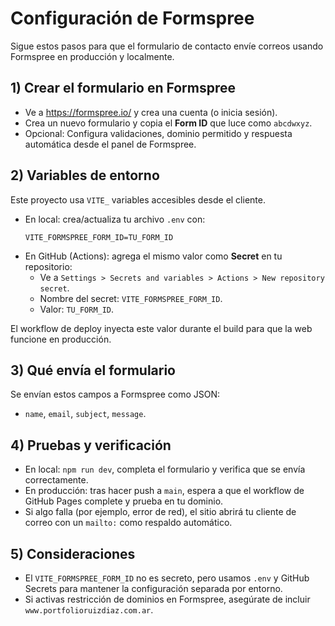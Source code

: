 # Configuración de Formspree

Sigue estos pasos para que el formulario de contacto envíe correos usando Formspree en producción y localmente.

## 1) Crear el formulario en Formspree
- Ve a https://formspree.io/ y crea una cuenta (o inicia sesión).
- Crea un nuevo formulario y copia el **Form ID** que luce como `abcdwxyz`.
- Opcional: Configura validaciones, dominio permitido y respuesta automática desde el panel de Formspree.

## 2) Variables de entorno
Este proyecto usa `VITE_` variables accesibles desde el cliente.

- En local: crea/actualiza tu archivo `.env` con:
  ```
  VITE_FORMSPREE_FORM_ID=TU_FORM_ID
  ```
- En GitHub (Actions): agrega el mismo valor como **Secret** en tu repositorio:
  - Ve a `Settings > Secrets and variables > Actions > New repository secret`.
  - Nombre del secret: `VITE_FORMSPREE_FORM_ID`.
  - Valor: `TU_FORM_ID`.

El workflow de deploy inyecta este valor durante el build para que la web funcione en producción.

## 3) Qué envía el formulario
Se envían estos campos a Formspree como JSON:
- `name`, `email`, `subject`, `message`.

## 4) Pruebas y verificación
- En local: `npm run dev`, completa el formulario y verifica que se envía correctamente.
- En producción: tras hacer push a `main`, espera a que el workflow de GitHub Pages complete y prueba en tu dominio.
- Si algo falla (por ejemplo, error de red), el sitio abrirá tu cliente de correo con un `mailto:` como respaldo automático.

## 5) Consideraciones
- El `VITE_FORMSPREE_FORM_ID` no es secreto, pero usamos `.env` y GitHub Secrets para mantener la configuración separada por entorno.
- Si activas restricción de dominios en Formspree, asegúrate de incluir `www.portfolioruizdiaz.com.ar`.